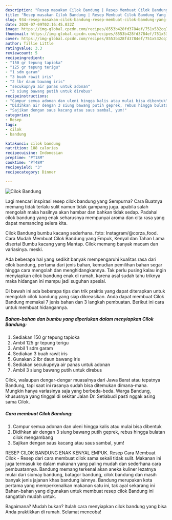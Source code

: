 ```yaml
---
description: "Resep masakan Cilok Bandung | Resep Membuat Cilok Bandung Yang Bikin Ngiler"
title: "Resep masakan Cilok Bandung | Resep Membuat Cilok Bandung Yang Bikin Ngiler"
slug: 934-resep-masakan-cilok-bandung-resep-membuat-cilok-bandung-yang-bikin-ngiler
date: 2020-07-09T02:16:45.032Z
image: https://img-global.cpcdn.com/recipes/8553b428fd3784ef/751x532cq70/cilok-bandung-foto-resep-utama.jpg
thumbnail: https://img-global.cpcdn.com/recipes/8553b428fd3784ef/751x532cq70/cilok-bandung-foto-resep-utama.jpg
cover: https://img-global.cpcdn.com/recipes/8553b428fd3784ef/751x532cq70/cilok-bandung-foto-resep-utama.jpg
author: Tillie Little
ratingvalue: 3.3
reviewcount: 5
recipeingredient:
- "150 gr tepung tapioka"
- "125 gr tepung terigu"
- "1 sdm garam"
- "3 buah rawit iris"
- "2 lbr daun bawang iris"
- "secukupnya air panas untuk adonan"
- "3 siung bawang putih untuk direbus"
recipeinstructions:
- "Campur semua adonan dan uleni hingga kalis atau mulai bisa dibentuk"
- "Didihkan air dengan 3 siung bawang putih geprek, rebus hingga bulatan cilok mengambang"
- "Sajikan dengan saus kacang atau saus sambal, yum!"
categories:
- Resep
tags:
- cilok
- bandung

katakunci: cilok bandung 
nutrition: 188 calories
recipecuisine: Indonesian
preptime: "PT18M"
cooktime: "PT48M"
recipeyield: "3"
recipecategory: Dinner

---
```



![Cilok Bandung](https://img-global.cpcdn.com/recipes/8553b428fd3784ef/751x532cq70/cilok-bandung-foto-resep-utama.jpg)

Lagi mencari inspirasi resep cilok bandung yang Sempurna? Cara Buatnya memang tidak terlalu sulit namun tidak gampang juga. apabila salah mengolah maka hasilnya akan hambar dan bahkan tidak sedap. Padahal cilok bandung yang enak seharusnya mempunyai aroma dan cita rasa yang dapat memancing selera kita.

Cilok Bandung bumbu kacang sederhana. foto: Instagram/@corza_food. Cara Mudah Membuat Cilok Bandung yang Empuk, Kenyal dan Tahan Lama disertai Bumbu kacang yang Mantap. Cilok memang banyak macam dan variasinya. meski.

Ada beberapa hal yang sedikit banyak mempengaruhi kualitas rasa dari cilok bandung, pertama dari jenis bahan, kemudian pemilihan bahan segar hingga cara mengolah dan menghidangkannya. Tak perlu pusing kalau ingin menyiapkan cilok bandung enak di rumah, karena asal sudah tahu triknya maka hidangan ini mampu jadi suguhan spesial.


Di bawah ini ada beberapa tips dan trik praktis yang dapat diterapkan untuk mengolah cilok bandung yang siap dikreasikan. Anda dapat membuat Cilok Bandung memakai 7 jenis bahan dan 3 langkah pembuatan. Berikut ini cara untuk membuat hidangannya.

<!--inarticleads1-->

##### Bahan-bahan dan bumbu yang diperlukan dalam menyiapkan Cilok Bandung:

1. Sediakan 150 gr tepung tapioka
1. Ambil 125 gr tepung terigu
1. Ambil 1 sdm garam
1. Sediakan 3 buah rawit iris
1. Gunakan 2 lbr daun bawang iris
1. Sediakan secukupnya air panas untuk adonan
1. Ambil 3 siung bawang putih untuk direbus


Cilok, walaupun dengar-dengar muasalnya dari Jawa Barat atau tepatnya Bandung, tapi saat ini rasanya sudah bisa ditemukan dimana-mana. Mungkin hanya variasinya saja yang berbeda-beda. Warga Bandung, khususnya yang tinggal di sekitar Jalan Dr. Setiabudi pasti nggak asing sama Cilok. 

<!--inarticleads2-->

##### Cara membuat Cilok Bandung:

1. Campur semua adonan dan uleni hingga kalis atau mulai bisa dibentuk
1. Didihkan air dengan 3 siung bawang putih geprek, rebus hingga bulatan cilok mengambang
1. Sajikan dengan saus kacang atau saus sambal, yum!


RESEP CILOK BANDUNG ENAK KENYAL EMPUK. Resep Cara Membuat Cilok - Resep dari cara membuat cilok sama sekali tidak sulit. Makanan ini juga termasuk ke dalam makanan yang paling mudah dan sederhana cara pembuatannya. Bandung memang terkenal akan aneka kuliner lezatnya mulai dari siomay bandung, batagor bandung, cilok bandung dan masih banyak jenis jajanan khas bandung lainnya. Bandung merupakan kota pertama yang memperkenalkan makanan satu ini, tak ayal sekarang ini Bahan-bahan yang digunakan untuk membuat resep cilok Bandung ini sangatlah mudah untuk. 

Bagaimana? Mudah bukan? Itulah cara menyiapkan cilok bandung yang bisa Anda praktikkan di rumah. Selamat mencoba!
